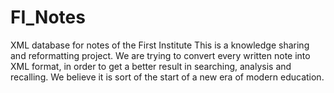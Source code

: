 # FI_Notes
XML database for notes of the First Institute
This is a knowledge sharing and reformatting project. 
We are trying to convert every written note into XML format, in order to get a better result in searching, analysis and recalling.
We believe it is sort of the start of a new era of modern education.
